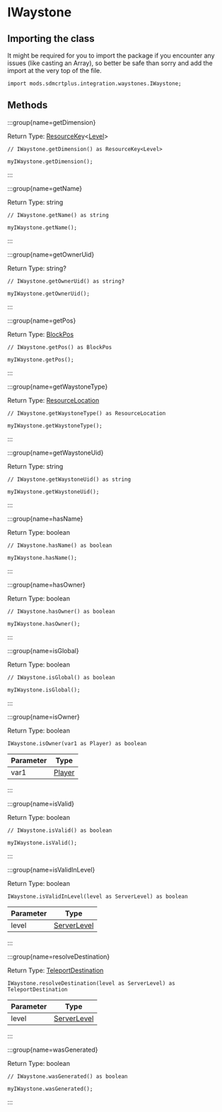 # IWaystone

## Importing the class

It might be required for you to import the package if you encounter any issues (like casting an Array), so better be safe than sorry and add the import at the very top of the file.
```zenscript
import mods.sdmcrtplus.integration.waystones.IWaystone;
```


## Methods

:::group{name=getDimension}

Return Type: [ResourceKey](/mods/sdmcrtplus/resource/ResourceKey)&lt;[Level](/vanilla/api/world/Level)&gt;

```zenscript
// IWaystone.getDimension() as ResourceKey<Level>

myIWaystone.getDimension();
```

:::

:::group{name=getName}

Return Type: string

```zenscript
// IWaystone.getName() as string

myIWaystone.getName();
```

:::

:::group{name=getOwnerUid}

Return Type: string?

```zenscript
// IWaystone.getOwnerUid() as string?

myIWaystone.getOwnerUid();
```

:::

:::group{name=getPos}

Return Type: [BlockPos](/vanilla/api/util/math/BlockPos)

```zenscript
// IWaystone.getPos() as BlockPos

myIWaystone.getPos();
```

:::

:::group{name=getWaystoneType}

Return Type: [ResourceLocation](/vanilla/api/resource/ResourceLocation)

```zenscript
// IWaystone.getWaystoneType() as ResourceLocation

myIWaystone.getWaystoneType();
```

:::

:::group{name=getWaystoneUid}

Return Type: string

```zenscript
// IWaystone.getWaystoneUid() as string

myIWaystone.getWaystoneUid();
```

:::

:::group{name=hasName}

Return Type: boolean

```zenscript
// IWaystone.hasName() as boolean

myIWaystone.hasName();
```

:::

:::group{name=hasOwner}

Return Type: boolean

```zenscript
// IWaystone.hasOwner() as boolean

myIWaystone.hasOwner();
```

:::

:::group{name=isGlobal}

Return Type: boolean

```zenscript
// IWaystone.isGlobal() as boolean

myIWaystone.isGlobal();
```

:::

:::group{name=isOwner}

Return Type: boolean

```zenscript
IWaystone.isOwner(var1 as Player) as boolean
```

| Parameter |                       Type                       |
|-----------|--------------------------------------------------|
| var1      | [Player](/vanilla/api/entity/type/player/Player) |


:::

:::group{name=isValid}

Return Type: boolean

```zenscript
// IWaystone.isValid() as boolean

myIWaystone.isValid();
```

:::

:::group{name=isValidInLevel}

Return Type: boolean

```zenscript
IWaystone.isValidInLevel(level as ServerLevel) as boolean
```

| Parameter |                     Type                      |
|-----------|-----------------------------------------------|
| level     | [ServerLevel](/vanilla/api/world/ServerLevel) |


:::

:::group{name=resolveDestination}

Return Type: [TeleportDestination](/mods/sdmcrtplus/integration/waystones/TeleportDestination)

```zenscript
IWaystone.resolveDestination(level as ServerLevel) as TeleportDestination
```

| Parameter |                     Type                      |
|-----------|-----------------------------------------------|
| level     | [ServerLevel](/vanilla/api/world/ServerLevel) |


:::

:::group{name=wasGenerated}

Return Type: boolean

```zenscript
// IWaystone.wasGenerated() as boolean

myIWaystone.wasGenerated();
```

:::


